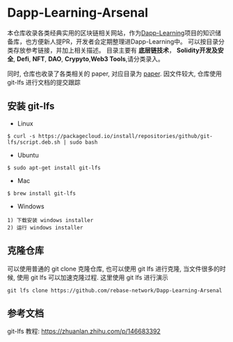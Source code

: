 # Dapp-Learning-Arsenal 

本仓库收录各类经典实用的区块链相关网站，作为[Dapp-Learning](https://github.com/rebase-network/Dapp-Learning)项目的知识储备库，也方便新人提PR，开发者会定期整理进Dapp-Learning中。
可以按目录分类存放参考链接，并加上相关描述。
目录主要有 **底层链技术**，
**Solidity开发及安全**, **Defi**, **NFT**, **DAO**, **Crypyto**,**Web3 Tools**,请分类录入。

同时, 仓库也收录了各类相关的 paper, 对应目录为 [paper](./paper).  因文件较大, 仓库使用 git-lfs 进行文档的提交跟踪




## 安装 git-lfs   
- Linux  
```shell 
$ curl -s https://packagecloud.io/install/repositories/github/git-lfs/script.deb.sh | sudo bash 

```

- Ubuntu
```shell
$ sudo apt-get install git-lfs  

```

- Mac 
```shell
$ brew install git-lfs
```

- Windows  
```
1) 下载安装 windows installer
2) 运行 windows installer
```

## 克隆仓库  
可以使用普通的 git clone 克隆仓库, 也可以使用 git lfs 进行克隆, 当文件很多的时候, 使用 git lfs 可以加速克隆过程. 这里使用 git lfs 进行演示
```
git lfs clone https://github.com/rebase-network/Dapp-Learning-Arsenal
```


## 参考文档  
git-lfs 教程:  https://zhuanlan.zhihu.com/p/146683392  